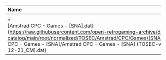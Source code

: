 |Name|Size|
|:---|---:|
|[..](../index.html)|DIR|
|[Amstrad CPC - Games - [SNA].dat](https://raw.githubusercontent.com/open-retrogaming-archive/dat-catalog/main/root/normalized/TOSEC/Amstrad/CPC/Games/[SNA]/Amstrad CPC - Games - [SNA]/Amstrad CPC - Games - [SNA] (TOSEC-v2022-12-21_CM).dat)|1467|
